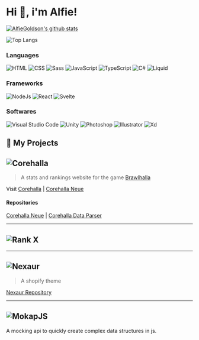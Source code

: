 # Hi 👋, i'm Alfie!

[![AlfieGoldson's github stats](https://github-readme-stats.vercel.app/api?username=alfiegoldson&count_private=true&show_icons=true)](https://github.com/anuraghazra/github-readme-stats)

![Top Langs](https://github-readme-stats.vercel.app/api/top-langs/?username=alfiegoldson&layout=compact)

### Languages

![HTML](https://img.shields.io/badge/HTML--E34F26?style=for-the-badge&logo=HTML5&logoColor=white)
![CSS](https://img.shields.io/badge/CSS--1572B6?style=for-the-badge&logo=CSS3&logoColor=white)
![Sass](https://img.shields.io/badge/Sass--CC6699?style=for-the-badge&logo=Sass&logoColor=white)
![JavaScript](https://img.shields.io/badge/JavaScript--F7DF1E?style=for-the-badge&logo=JavaScript&logoColor=white)
![TypeScript](https://img.shields.io/badge/TypeScript--007ACC?style=for-the-badge&logo=TypeScript&logoColor=white)
![C#](https://img.shields.io/badge/c%23--239120?style=for-the-badge&logo=c-sharp&logoColor=white)
![Liquid](https://img.shields.io/badge/Liquid--7AB55C?style=for-the-badge&logo=shopify&logoColor=white)

### Frameworks

![NodeJs](https://img.shields.io/badge/Node.js--339933?style=for-the-badge&logo=node.js&logoColor=white)
![React](https://img.shields.io/badge/React--61DAFB?style=for-the-badge&logo=react&logoColor=white)
![Svelte](https://img.shields.io/badge/Svelte--FF3E00?style=for-the-badge&logo=svelte&logoColor=white)

### Softwares

![Visual Studio Code](https://img.shields.io/badge/Visual%20Studio%20Code--007ACC?style=for-the-badge&logo=visual-studio-code&logoColor=white)
![Unity](https://img.shields.io/badge/Unity--000000?style=for-the-badge&logo=unity&logoColor=white)
![Photoshop](https://img.shields.io/badge/Photoshop--31A8FF?style=for-the-badge&logo=adobe-photoshop&logoColor=white)
![Illustrator](https://img.shields.io/badge/Illustrator--FF9A00?style=for-the-badge&logo=adobe-illustrator&logoColor=white)
![Xd](https://img.shields.io/badge/Xd--FF26BE?style=for-the-badge&logo=adobe-xd&logoColor=white)

## 📂 My Projects

## ![Corehalla](https://img.shields.io/badge/-Corehalla-555?style=for-the-badge)

> A stats and rankings website for the game [Brawlhalla](http://brawlhalla.com)

Visit [Corehalla](http://corehalla.com) |
[Corehalla Neue](https://neue.corehalla.com)

#### Repositories

[Corehalla Neue](https://github.com/Corehalla/Corehalla) |
[Corehalla Data Parser](https://github.com/Corehalla/corehalla.js)

---

## ![Rank X](https://img.shields.io/badge/-Rank%20X-555?style=for-the-badge)

---

## ![Nexaur](https://img.shields.io/badge/-Nexaur-555?style=for-the-badge)

> A shopify theme

[Nexaur Repository](https://github.com/AlfieGoldson/Nexaur)

---

## ![MokapJS](https://img.shields.io/badge/-Mokap%20JS-555?style=for-the-badge)

A mocking api to quickly create complex data structures in js.
